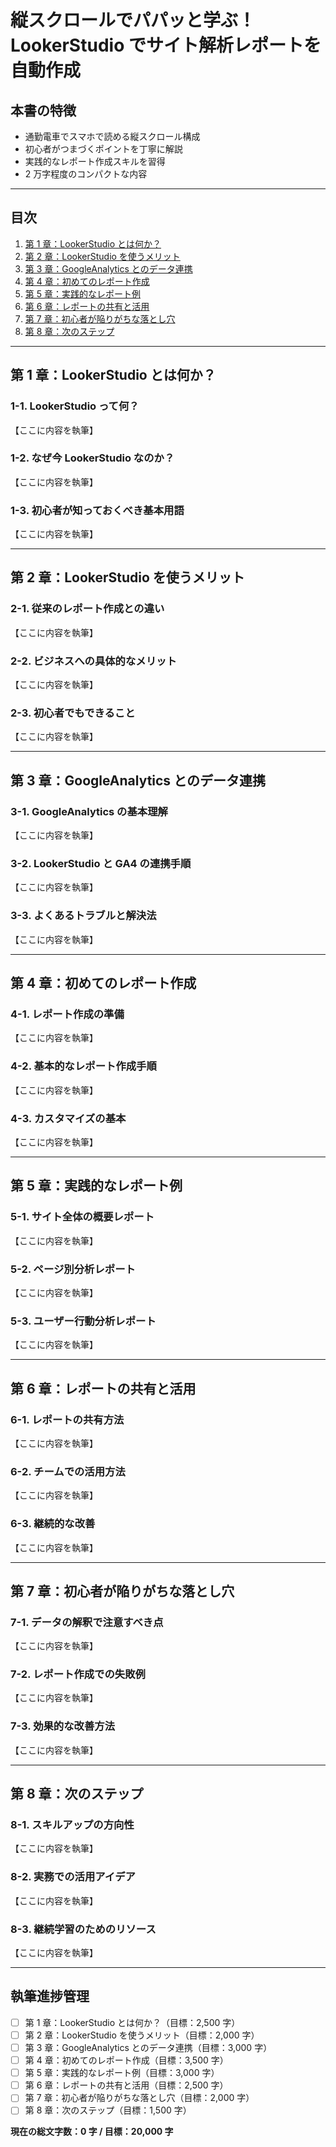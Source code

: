 # 縦スクロールでパパッと学ぶ！LookerStudio でサイト解析レポートを自動作成

## 本書の特徴

-   通勤電車でスマホで読める縦スクロール構成
-   初心者がつまづくポイントを丁寧に解説
-   実践的なレポート作成スキルを習得
-   2 万字程度のコンパクトな内容

---

## 目次

1. [第 1 章：LookerStudio とは何か？](#第1章lookerstudioとは何か)
2. [第 2 章：LookerStudio を使うメリット](#第2章lookerstudioを使うメリット)
3. [第 3 章：GoogleAnalytics とのデータ連携](#第3章googleanalyticsとのデータ連携)
4. [第 4 章：初めてのレポート作成](#第4章初めてのレポート作成)
5. [第 5 章：実践的なレポート例](#第5章実践的なレポート例)
6. [第 6 章：レポートの共有と活用](#第6章レポートの共有と活用)
7. [第 7 章：初心者が陥りがちな落とし穴](#第7章初心者が陥りがちな落とし穴)
8. [第 8 章：次のステップ](#第8章次のステップ)

---

## 第 1 章：LookerStudio とは何か？

### 1-1. LookerStudio って何？

【ここに内容を執筆】

### 1-2. なぜ今 LookerStudio なのか？

【ここに内容を執筆】

### 1-3. 初心者が知っておくべき基本用語

【ここに内容を執筆】

---

## 第 2 章：LookerStudio を使うメリット

### 2-1. 従来のレポート作成との違い

【ここに内容を執筆】

### 2-2. ビジネスへの具体的なメリット

【ここに内容を執筆】

### 2-3. 初心者でもできること

【ここに内容を執筆】

---

## 第 3 章：GoogleAnalytics とのデータ連携

### 3-1. GoogleAnalytics の基本理解

【ここに内容を執筆】

### 3-2. LookerStudio と GA4 の連携手順

【ここに内容を執筆】

### 3-3. よくあるトラブルと解決法

【ここに内容を執筆】

---

## 第 4 章：初めてのレポート作成

### 4-1. レポート作成の準備

【ここに内容を執筆】

### 4-2. 基本的なレポート作成手順

【ここに内容を執筆】

### 4-3. カスタマイズの基本

【ここに内容を執筆】

---

## 第 5 章：実践的なレポート例

### 5-1. サイト全体の概要レポート

【ここに内容を執筆】

### 5-2. ページ別分析レポート

【ここに内容を執筆】

### 5-3. ユーザー行動分析レポート

【ここに内容を執筆】

---

## 第 6 章：レポートの共有と活用

### 6-1. レポートの共有方法

【ここに内容を執筆】

### 6-2. チームでの活用方法

【ここに内容を執筆】

### 6-3. 継続的な改善

【ここに内容を執筆】

---

## 第 7 章：初心者が陥りがちな落とし穴

### 7-1. データの解釈で注意すべき点

【ここに内容を執筆】

### 7-2. レポート作成での失敗例

【ここに内容を執筆】

### 7-3. 効果的な改善方法

【ここに内容を執筆】

---

## 第 8 章：次のステップ

### 8-1. スキルアップの方向性

【ここに内容を執筆】

### 8-2. 実務での活用アイデア

【ここに内容を執筆】

### 8-3. 継続学習のためのリソース

【ここに内容を執筆】

---

## 執筆進捗管理

-   [ ] 第 1 章：LookerStudio とは何か？（目標：2,500 字）
-   [ ] 第 2 章：LookerStudio を使うメリット（目標：2,000 字）
-   [ ] 第 3 章：GoogleAnalytics とのデータ連携（目標：3,000 字）
-   [ ] 第 4 章：初めてのレポート作成（目標：3,500 字）
-   [ ] 第 5 章：実践的なレポート例（目標：3,000 字）
-   [ ] 第 6 章：レポートの共有と活用（目標：2,500 字）
-   [ ] 第 7 章：初心者が陥りがちな落とし穴（目標：2,000 字）
-   [ ] 第 8 章：次のステップ（目標：1,500 字）

**現在の総文字数：0 字 / 目標：20,000 字**

